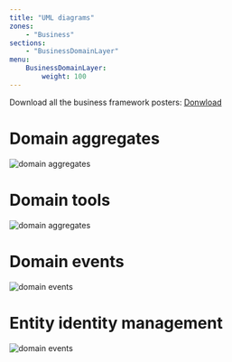 ```yaml
---
title: "UML diagrams"
zones:
    - "Business"
sections:
    - "BusinessDomainLayer"
menu:
    BusinessDomainLayer:
        weight: 100
---
```


<div class="callout callout-info">
Download all the business framework posters: <a href="#">Donwload</a>
</div>

# Domain aggregates

![domain aggregates](/img/business/uml/domain-modeling.svg)

# Domain tools

![domain aggregates](/img/business/uml/domain-tools.svg)

# Domain events

![domain events](/img/business/uml/domain-event.svg)

# Entity identity management

![domain events](/img/business/uml/domain-identity.svg)

